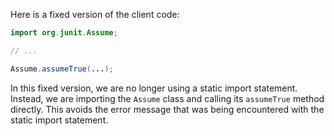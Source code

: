 Here is a fixed version of the client code:
```java
import org.junit.Assume;

// ...

Assume.assumeTrue(...);
```
In this fixed version, we are no longer using a static import statement. Instead, we are importing the `Assume` class and calling its `assumeTrue` method directly. This avoids the error message that was being encountered with the static import statement.